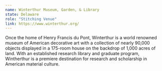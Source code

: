 ```yaml
---
name: Winterthur Museum, Garden, & Library
state: Delaware
role: "Stitching Venue"
link: https://www.winterthur.org/
---
```


Once the home of Henry Francis du Pont, Winterthur is a world renowned museum of American decorative art with a collection of nearly 90,000 objects displayed in a 175-room house on the backdrop of 1,000 acres of land. With an established research library and graduate program, Wintherthur is a premiere destination for research and scholarship in American material culture.
